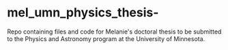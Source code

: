# mel_umn_physics_thesis-
Repo containing files and code for Melanie's doctoral thesis to be submitted to the Physics and Astronomy program at the University of Minnesota. 
